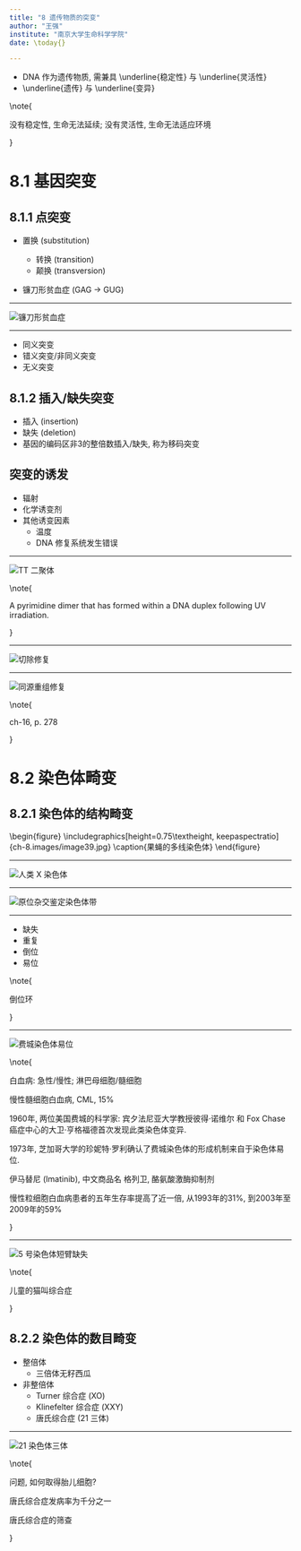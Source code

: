 ```yaml
---
title: "8 遗传物质的突变"
author: "王强"
institute: "南京大学生命科学学院"
date: \today{}

---
```


* DNA 作为遗传物质, 需兼具 \underline{稳定性} 与 \underline{灵活性}
* \underline{遗传} 与 \underline{变异}

\note{

没有稳定性, 生命无法延续; 没有灵活性, 生命无法适应环境

}

# 8.1 基因突变

## 8.1.1 点突变

* 置换 (substitution)
  * 转换 (transition)
  * 颠换 (transversion)

* 镰刀形贫血症 (GAG $\rightarrow$ GUG)

---

![镰刀形贫血症](ch-8.images/image42.jpg)

---

* 同义突变
* 错义突变/非同义突变
* 无义突变

## 8.1.2 插入/缺失突变

* 插入 (insertion)
* 缺失 (deletion)
* 基因的编码区非3的整倍数插入/缺失, 称为移码突变

## 突变的诱发

* 辐射
* 化学诱变剂
* 其他诱变因素
    * 温度
    * DNA 修复系统发生错误

---

![TT 二聚体](ch-8.images/image43.jpg)

\note{

A pyrimidine dimer that has formed within a DNA duplex following UV irradiation.

}

---

![切除修复](ch-8.images/BER_basic_pathway.jpg)

---

![同源重组修复](ch-8.images/DSB-HDR.jpg)

\note{

ch-16, p. 278

}

# 8.2 染色体畸变

## 8.2.1 染色体的结构畸变

\begin{figure}
    \includegraphics[height=0.75\textheight, keepaspectratio]{ch-8.images/image39.jpg}
    \caption{果蝇的多线染色体}
\end{figure}

---

![人类 X 染色体](ch-8.images/image40.jpg)

---

![原位杂交鉴定染色体带](ch-8.images/image41.jpg)

---

* 缺失
* 重复
* 倒位
* 易位

\note{

倒位环

}

---

![费城染色体易位](ch-8.images/Philadelphia_Chromosom.jpg)

\note{

白血病: 急性/慢性; 淋巴母细胞/髓细胞

慢性髓细胞白血病, CML, 15%

1960年, 两位美国费城的科学家: 宾夕法尼亚大学教授彼得·诺维尔 和 Fox Chase 癌症中心的大卫·亨格福德首次发现此类染色体变异.

1973年, 芝加哥大学的珍妮特·罗利确认了费城染色体的形成机制来自于染色体易位.

伊马替尼 (Imatinib), 中文商品名 格列卫, 酪氨酸激酶抑制剂

慢性粒细胞白血病患者的五年生存率提高了近一倍, 从1993年的31%, 到2003年至2009年的59%

}

---

![5 号染色体短臂缺失](ch-8.images/image3.jpg)

\note{

儿童的猫叫综合症

}

## 8.2.2 染色体的数目畸变

* 整倍体
    * 三倍体无籽西瓜
* 非整倍体
    * Turner 综合症 (XO)
    * Klinefelter 综合症 (XXY)
    * 唐氏综合症 (21 三体)

---

![21 染色体三体](ch-8.images/image4.jpg)

\note{

问题, 如何取得胎儿细胞?

唐氏综合症发病率为千分之一

唐氏综合症的筛查

}

